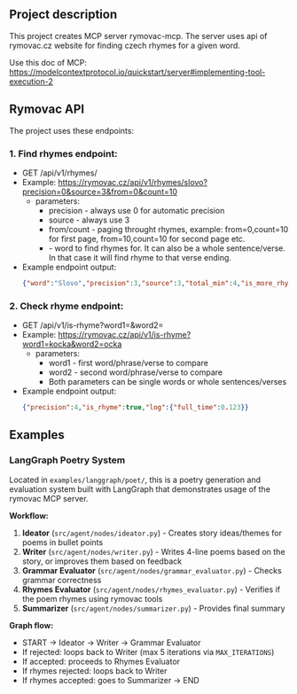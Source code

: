## Project description

This project creates MCP server rymovac-mcp.
The server uses api of rymovac.cz website for finding czech rhymes for a given word.

Use this doc of MCP: https://modelcontextprotocol.io/quickstart/server#implementing-tool-execution-2

## Rymovac API

The project uses these endpoints:

### 1. Find rhymes endpoint:
- GET /api/v1/rhymes/<word>
- Example: https://rymovac.cz/api/v1/rhymes/slovo?precision=0&source=3&from=0&count=10
  - parameters:
    - precision - always use 0 for automatic precision
    - source - always use 3
    - from/count - paging throught rhymes, example: from=0,count=10 for first page, from=10,count=10 for second page etc.
    - <word> - word to find rhymes for. It can also be a whole sentence/verse. In that case it will find rhyme to that verse ending.
- Example endpoint output:
    ```json
    {"word":"Slovo","precision":3,"source":3,"total_min":4,"is_more_rhymes":true,"arr_stats":{"nonzero_rating_count":2,"positive_rating_count":2,"highlight_count":2},"arr":[{"word":"olovo","count":513,"positive":24,"negative":9,"rating":15,"highlight":true,"debug":{"thumb_up":24,"thumb_down":9,"add":0,"sum":15,"category":"promote"}},{"word":"hotovo","count":1119,"positive":18,"negative":6,"rating":12,"highlight":true,"debug":{"thumb_up":18,"thumb_down":6,"add":0,"sum":12,"category":"promote"}}],"log":{"full_time":2.032456874847412,"sql_time_promote":0.003512859344482422,"sql_time_other":2.0271120071411133}}
    ```

### 2. Check rhyme endpoint:
- GET /api/v1/is-rhyme?word1=<word1>&word2=<word2>
- Example: https://rymovac.cz/api/v1/is-rhyme?word1=kocka&word2=ocka
  - parameters:
    - word1 - first word/phrase/verse to compare
    - word2 - second word/phrase/verse to compare
    - Both parameters can be single words or whole sentences/verses
- Example endpoint output:
    ```json
    {"precision":4,"is_rhyme":true,"log":{"full_time":0.123}}
    ```

## Examples

### LangGraph Poetry System

Located in `examples/langgraph/poet/`, this is a poetry generation and evaluation system built with LangGraph that demonstrates usage of the rymovac MCP server.

**Workflow:**
1. **Ideator** (`src/agent/nodes/ideator.py`) - Creates story ideas/themes for poems in bullet points
2. **Writer** (`src/agent/nodes/writer.py`) - Writes 4-line poems based on the story, or improves them based on feedback
3. **Grammar Evaluator** (`src/agent/nodes/grammar_evaluator.py`) - Checks grammar correctness
4. **Rhymes Evaluator** (`src/agent/nodes/rhymes_evaluator.py`) - Verifies if the poem rhymes using rymovac tools
5. **Summarizer** (`src/agent/nodes/summarizer.py`) - Provides final summary

**Graph flow:**
- START → Ideator → Writer → Grammar Evaluator
- If rejected: loops back to Writer (max 5 iterations via `MAX_ITERATIONS`)
- If accepted: proceeds to Rhymes Evaluator
- If rhymes rejected: loops back to Writer
- If rhymes accepted: goes to Summarizer → END
